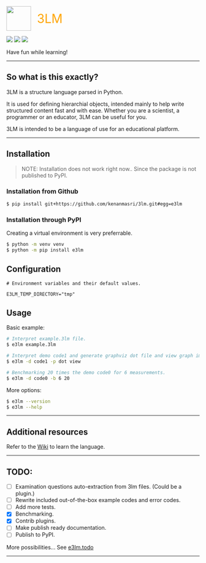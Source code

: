 <img src="https://i.ibb.co/gVczmTW/3LM.png" height="64" width="64" style="vertical-align: middle;"/> &nbsp;&nbsp; <span style="color: orange; font-size: 32px; vertical-align: middle;">3LM</span>

<img src="https://img.shields.io/github/license/kenanmasri/3lm" /> <img src="https://img.shields.io/github/repo-size/kenanmasri/3lm" /> <img src="https://img.shields.io/pypi/v/e3lm" /> 

Have fun while learning!

---

## So what is this exactly?

3LM is a structure language parsed in Python.

It is used for defining hierarchial objects, intended mainly to help write structured content fast and with ease.
Whether you are a scientist, a programmer or an educator, 3LM can be useful for you.

3LM is intended to be a language of use for an educational platform.

---

## Installation

> NOTE: Installation does not work right now.. Since the package is not published to PyPI.

### Installation from Github
```bash
$ pip install git+https://github.com/kenanmasri/3lm.git#egg=e3lm
```

### Installation through PyPI
Creating a virtual environment is very preferrable.

```bash
$ python -m venv venv
$ python -m pip install e3lm
```

## Configuration
```env
# Environment variables and their default values.

E3LM_TEMP_DIRECTORY="tmp"
```

## Usage

Basic example:

```bash
# Interpret example.3lm file.
$ e3lm example.3lm

# Interpret demo code1 and generate graphviz dot file and view graph image.
$ e3lm -d code1 -p dot view

# Benchmarking 20 times the demo code0 for 6 measurements.
$ e3lm -d code0 -b 6 20
```

More options:

```bash
$ e3lm --version
$ e3lm --help
```

---

## Additional resources

Refer to the [Wiki](https://github.com/kenanmasri/3lm/wiki) to learn the language.

---

## TODO:

 - [ ] Examination questions auto-extraction from 3lm files. (Could be a plugin.)
 - [ ] Rewrite included out-of-the-box example codes and error codes.
 - [ ] Add more tests.
 - [x] Benchmarking.
 - [x] Contrib plugins.
 - [ ] Make publish ready documentation.
 - [ ] Publish to PyPI.

More possibilities... See [e3lm.todo](https://github.com/e3lm/e3lm/blob/master/e3lm.todo)

---
